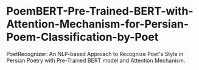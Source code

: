 # PoemBERT-Pre-Trained-BERT-with-Attention-Mechanism-for-Persian-Poem-Classification-by-Poet
PoetRecognizer: An NLP-based Approach to Recognize Poet's Style in Persian Poetry with Pre-Trained BERT model and Attention Mechanism.
